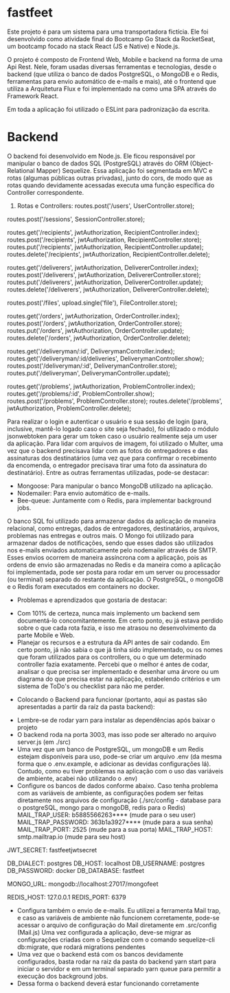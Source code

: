 # fastfeet
Este projeto é para um sistema para uma transportadora fictícia. Ele foi desenvolvido como atividade final do Bootcamp Go Stack da RocketSeat, um bootcamp focado na stack React (JS e Native) e Node.js.

O projeto é composto de Frontend Web, Mobile e backend na forma de uma Api Rest. Nele, foram usadas diversas ferramentas e tecnologias, desde o backend (que utiliza o banco de dados PostgreSQL, o MongoDB e o Redis, ferramentas para envio automático de e-mails e mais), até o frontend que utiliza a Arquitetura Flux e foi implementado na como uma SPA através do Framework React.

Em toda a aplicação foi utilizado o ESLint para padronização da escrita.


# Backend
O backend foi desenvolvido em Node.js. Ele ficou responsável por manipular o banco de dados SQL (PostgreSQL) através do ORM (Object-Relational Mapper) Sequelize. Essa aplicação foi segmentada em MVC e rotas (algumas públicas outras privadas), junto do cors, de modo que as rotas quando devidamente acessadas executa uma função específica do Controller correspondente.
1) Rotas e Controllers:
  routes.post('/users', UserController.store);

  routes.post('/sessions', SessionController.store);

  routes.get('/recipients', jwtAuthorization, RecipientController.index);
  routes.post('/recipients', jwtAuthorization, RecipientController.store);
  routes.put('/recipients', jwtAuthorization, RecipientController.update);
  routes.delete('/recipients', jwtAuthorization, RecipientController.delete);

  routes.get('/deliverers', jwtAuthorization, DelivererController.index);
  routes.post('/deliverers', jwtAuthorization, DelivererController.store);
  routes.put('/deliverers', jwtAuthorization, DelivererController.update);
  routes.delete('/deliverers', jwtAuthorization, DelivererController.delete);

  routes.post('/files', upload.single('file'), FileController.store);

  routes.get('/orders', jwtAuthorization, OrderController.index);
  routes.post('/orders', jwtAuthorization, OrderController.store);
  routes.put('/orders', jwtAuthorization, OrderController.update);
  routes.delete('/orders', jwtAuthorization, OrderController.delete);

  routes.get('/deliveryman/:id', DeliverymanController.index);
  routes.get('/deliveryman/:id/deliveries', DeliverymanController.show);
  routes.post('/deliveryman/:id', DeliverymanController.store);
  routes.put('/deliveryman', DeliverymanController.update);

  routes.get('/problems', jwtAuthorization, ProblemController.index);
  routes.get('/problems/:id', ProblemController.show);
  routes.post('/problems', ProblemController.store);
  routes.delete('/problems', jwtAuthorization, ProblemController.delete);
  
Para realizar o login e autenticar o usuário e sua sessão de login (para, inclusive, mantê-lo logado caso o site seja fechado), foi utilizado o módulo jsonwebtoken para gerar um token caso o usuário realmente seja um user da aplicação.
Para lidar com arquivos de imagem, foi utilizado o Multer, uma vez que o backend precisava lidar com as fotos do entregadores e das assinaturas dos destinatários (uma vez que para confirmar o recebimento da encomenda, o entregador precisava tirar uma foto da assinatura do destinatário).
Entre as outras ferramentas utilizadas, pode-se destacar:
 - Mongoose: Para manipular o banco MongoDB utilizado na aplicação.
 - Nodemailer: Para envio automático de e-mails.
 - Bee-queue: Juntamente com o Redis, para implementar background jobs.

O banco SQL foi utilizado para armazenar dados da aplicação de maneira relacional, como entregas, dados de entregadores, destinatários, arquivos, problemas nas entregas e outros mais. O Mongo foi utilizado para armazenar dados de notificações, sendo que esses dados são utilizados nos e-mails enviados automaticamente pelo nodemailer através de SMTP. Esses envios ocorrem de maneira assíncrona com a aplicação, pois as ordens de envio são armazenadas no Redis e da maneira como a aplicação foi implementada, pode ser posta para rodar em um server ou processador (ou terminal) separado do restante da aplicação.
O PostgreSQL, o mongoDB e o Redis foram executados em containers no docker.

+ Problemas e aprendizados que gostaria de destacar:
- Com 101% de certeza, nunca mais implemento um backend sem documentá-lo concomitantemente. Em certo ponto, eu já estava perdido sobre o que cada rota fazia, e isso me atrasou no desenvolvimento da parte Mobile e Web.
- Planejar os recursos e a estrutura da API antes de sair codando. Em certo ponto, já não sabia o que já tinha sido implementado, ou os nomes que foram utilizados para os controllers, ou o que um determinado controller fazia exatamente. Percebi que o melhor é antes de codar, analisar o que precisa ser implementado e desenhar uma árvore ou um diagrama do que precisa estar na aplicação, estabelendo critérios e um sistema de ToDo's ou checklist para não me perder.

 + Colocando o Backend para funcionar (portanto, aqui as pastas são apresentadas a partir da raíz da pasta backend):
 - Lembre-se de rodar yarn para instalar as dependências após baixar o projeto
 - O backend roda na porta 3003, mas isso pode ser alterado no arquivo server.js (em ./src)
 - Uma vez que um banco de PostgreSQL, um mongoDB e um Redis estejam disponíveis para uso, pode-se criar um arquivo .env (da mesma forma que o .env.example, e adicionar as devidas configurações lá). Contudo, como eu tiver problemas na aplicação com o uso das variáveis de ambiente, acabei não utilizando o .env)
 - Configure os bancos de dados conforme abaixo. Caso tenha problema com as variáveis de ambiente, as configurações podem ser feitas diretamente nos arquivos de configuração (./src/config - database para o postgreSQL, mongo para o mongoDB, redis para o Redis)
  MAIL_TRAP_USER: b5885566263**** (mude para o seu user)
  MAIL_TRAP_PASSWORD: 363b1a3927**** (mude para a sua senha)
  MAIL_TRAP_PORT: 2525 (mude para a sua porta)
  MAIL_TRAP_HOST: smtp.mailtrap.io (mude para seu host)

  JWT_SECRET: fastfeetjwtsecret

  DB_DIALECT: postgres
  DB_HOST: localhost
  DB_USERNAME: postgres
  DB_PASSWORD: docker
  DB_DATABASE: fastfeet

  MONGO_URL: mongodb://localhost:27017/mongofeet
  
  REDIS_HOST: 127.0.0.1
  REDIS_PORT: 6379
  
  - Configura também o envio de e-mails. Eu utilizei a ferramenta Mail trap, e caso as variáveis de ambiente não funcionem corretamente, pode-se acessar o arquivo de configuração do Mail diretamente em .src/config (Mail.js)
Uma vez configurada a aplicação, deve-se migrar as configurações criadas com o Sequelize com o comando sequelize-cli db:migrate, que rodará migrations pendentes
  - Uma vez que o backend está com os bancos devidamente configurados, basta rodar na raiz da pasta do backend yarn start para iniciar o servidor e em um terminal separado yarn queue para permitir a execução dos background jobs.
  - Dessa forma o backend deverá estar funcionando corretamente
  
